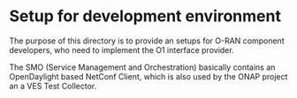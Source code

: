 # Setup for development environment

The purpose of this directory is to provide an setups for O-RAN component developers, who need to implement the O1 interface provider.

The SMO (Service Management and Orchestration) basically contains an OpenDaylight based NetConf Client, which is also used by the ONAP project an a VES Test Collector.
